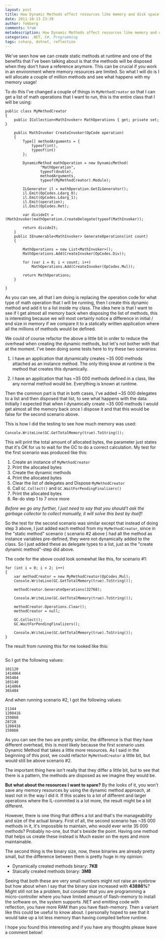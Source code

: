 ```yaml
---
layout: post
title: How Dynamic Methods affect resources like memory and disk space
date: 2011-10-13 23:39
author: fekberg
comments: true
metadescription: How Dynamic Methods affect resources like memory and disk space
categories: .NET, C#, Programming
tags: csharp, dotnet, reflection
---
```

We've seen how we can create static methods at runtime and one of the benefits that I've been talking about is that the methods will be disposed when they don't have a reference anymore. This can be crucial if you work in an environment where memory resources are limited. So what I will do is I will allocate a couple of million methods and see what happens with my memory usage!<!--excerpt-->

To do this I've changed a couple of things in `MyMethodCreator` so that I can get a list of math operations that I want to run, this is the entire class that I will be using:

    public class MyMethodCreator
    {
        public ICollection<MathInvoker> MathOperations { get; private set; }

        public MathInvoker CreateInvoker(OpCode operation)
        {
            Type[] methodArguments = { 
                typeof(int), 
                typeof(int)
            };

            DynamicMethod mathOperation = new DynamicMethod(
                    "MathOperation",
                    typeof(double),
                    methodArguments,
                    typeof(MyMethodCreator).Module);

            ILGenerator il = mathOperation.GetILGenerator();
            il.Emit(OpCodes.Ldarg_0);
            il.Emit(OpCodes.Ldarg_1);
            il.Emit(operation);
            il.Emit(OpCodes.Ret);

            var divideIt = (MathInvoker)mathOperation.CreateDelegate(typeof(MathInvoker));

            return divideIt;
        }
        public IEnumerable<MathInvoker> GenerateOperations(int count)
        {

            MathOperations = new List<MathInvoker>();
            MathOperations.Add(CreateInvoker(OpCodes.Div));

            for (var i = 0; i < count; i++)
                MathOperations.Add(CreateInvoker(OpCodes.Mul));

            return MathOperations;
        }

    }

As you can see, all that I am doing is replacing the operation code for what type of math operation that I will be running, then I create this dynamic method and add it to a list inside my class. The idea here is that I want to see if I get almost all memory back when disposing the list of methods, this is interesting because we will most certainly notice a difference in initial / end size in memory if we compare it to a statically written application where all the millions of methods would be defined.

We could of course refactor the above a little bit in order to reduce the overhead when creating the dynamic methods, but let's not bother with that at the moment. I've been doing some tests here to try these two scenarios:

1. I have an application that dynamically creates ~35 000 methods attached as an instance method. The only thing know at runtime is the method that creates this dynamically.

2. I have an application that has ~35 000 methods defined in a class, like any normal method would be. Everything is known at runtime.

Then the common part is that in both cases, I've added ~35 000 delegates to a list and then disposed that list, to see what happens with the data. Initially I expected that when I dynamically create ~35 000 methods I would get almost all the memory back once I dispose it and that this would be false for the second scenario above.

This is how I did the testing to see how much memory was used:

    Console.WriteLine(GC.GetTotalMemory(true).ToString());

This will print the total amount of allocated bytes, the parameter just states that it's OK for us to wait for the GC to do a correct calculation. My test for the first scenario was produced like this:

1. Create an instance of `MyMethodCreator`
2. Print the allocated bytes
3. Create the dynamic methods
4. Print the allocated bytes
5. Clear the list of delegates and Dispose `MyMethodCreator`
6. Call `GC.Collect()` and `GC.WaitForPendingFinalizers()`
7. Print the allocated bytes
8. Re-do step 1 to 7 once more

<em>Before we go any further, I just need to say that you should't ask the garbage collector to collect manually, it will solve this best by itself!</em>

So the test for the second scenario was similar except that instead of doing step 3 above, I just added each method from my `MyMethodCreator`, since in the "static method" scenario ( scenario #2 above ) had all the method as instance variables pre-defined, they were not dynamically added to the class. So I just added these as delegate types to a list, just as the "create dynamic method"-step did above.

The code for the above could look somewhat like this, for scenario #1:

    for (int i = 0; i < 2; i++)
    {
        var methodCreator = new MyMethodCreator(OpCodes.Mul);
        Console.WriteLine(GC.GetTotalMemory(true).ToString());

        methodCreator.GenerateOperations(32768);

        Console.WriteLine(GC.GetTotalMemory(true).ToString());
        
        methodCreator.Operations.Clear();
        methodCreator = null;

        GC.Collect();
        GC.WaitForPendingFinalizers();

        Console.WriteLine(GC.GetTotalMemory(true).ToString());
    }

The result from running this for me looked like this:

<img src="https://cdn.filipekberg.se/fekberg-blog/how-dynamic-methods-affect-resources-like-memory-and-disk-space/myMethodCreator_inspection.png" alt="" />

So I got the following values:

    101120
    1414064
    365484
    103140
    1414064
    365484

And when running scenario #2, I got the following values:

    21344
    1208416
    159868
    28728
    1208416
    159868

As you can see the two are pretty similar, the difference is that they have different overhead, this is most likely because the first scenario uses Dynamic Method that takes a little more resources. As I said in the beginning of this post, we could refactor `MyMethodCreator` a little bit, but would still be above scenario #2.

The important thing here isn't really that they differ a little bit, but to see that there is a pattern, the methods are disposed as we imagine they would be.

<strong>But what about the resources I want to spare?</strong> By the looks of it, you won't save any memory resources by using the dynamic method approach, at least not in the way I did it. If this scales to a lot of different and larger operations where the IL-commited is a lot more, the result might be a bit different.

However, there is one thing that differs a lot and that's the manageability and size of the actual binary. First of all, the second scenario has ~35 000 methods in it, it's impossible to maintain, who would ever write 35 000 methods? Probably no-one, but that's beside the point. Having one method that helps us create these instead is Much easier on the eyes and more maintainable.

The second thing is the binary size, now, these binaries are already pretty small, but the difference between them is pretty huge in my opinion:

<ul>
	<li>Dynamically created methods binary: <strong>7KB</strong></li>
	<li>Staically created methods binary: <strong>3MB</strong></li>
</ul>

Seeing that both these are very small numbers might not raise an eyebrow but how about when I say that the binary size increased with <strong>43886%</strong>? Might still not be a problem, but consider that you are programming a micro-controller where you have limited amount of flash-memory to install the software on, the system supports .NET and emitting code with reflection, you have more RAM than you have flash-memory. Then a variant like this could be useful to know about. I personally hoped to see that it would take up a lot less memory than having compiled before runtime.

I hope you found this interesting and if you have any thoughts please leave a comment below!
